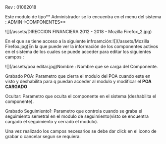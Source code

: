 Rev : 01062018

Este modulo de tipo** Administrador se lo encuentra en el menu del sistema : ADMIN-&gt;COMPONENTES**

![](/assets/DIRECCION FINANCIERA 2012 - 2018 - Mozilla Firefox_2.jpg)

En el que se tiene acceso a la siguiente infroamción:![](/assets/Mozilla Firefox.jpg)En la que puede ver la información de los componentes activos en el sistema de los cuales se puede acceder para editar los siguientes campos :



![](/assets/poa editar.jpg)Nombre  : Nombre que se carga del Componente.

Grabado POA: Parametro que cierra el modulo del POA cuando este en visto y deshabilita para q puedan acceder al modulo y modificar el **POA CARGADO**

Ocultar: Parametro que oculta el componente en el sistema \(deshabilita el componente\).

Grabado Seguimiento1: Parametro que controla cuando se graba el seguimiento semetral en el modulo de seguimiento\(visto se encuentra cargado el seguimiento y cerrado el modulo\).



Una vez realizado los campos necesarios se debe dar click en el icono de grabar o cancelar segun se requiera.



